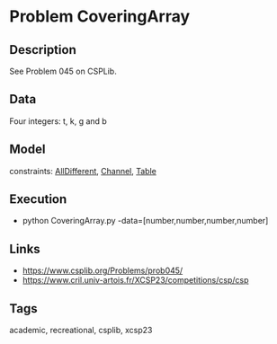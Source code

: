 # Problem CoveringArray
## Description
See Problem 045 on CSPLib.

## Data
  Four integers: t, k, g and b

## Model
  constraints: [AllDifferent](http://pycsp.org/documentation/constraints/AllDifferent), [Channel](http://pycsp.org/documentation/constraints/Channel), [Table](http://pycsp.org/documentation/constraints/Table)

## Execution
  - python CoveringArray.py -data=[number,number,number,number]

## Links
  - https://www.csplib.org/Problems/prob045/
  - https://www.cril.univ-artois.fr/XCSP23/competitions/csp/csp

## Tags
  academic, recreational, csplib, xcsp23
